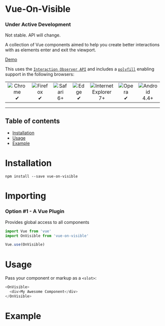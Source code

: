 # Vue-On-Visible

### Under Active Development

Not stable. API will change.

A collection of Vue components aimed to help you create better interactions with as elements enter and exit the viewport.

[Demo](https://adrienhobbs.github.io/vue-on-visible/)

This uses the [`Interaction Observer API`](https://developer.mozilla.org/en-US/docs/Web/API/Intersection_Observer_API) and includes a [`polyfill`](https://github.com/w3c/IntersectionObserver/blob/master/polyfill/README.md) enabling support in the following browsers:

<table>
  <tr>
    <td align="center">
      <img src="https://raw.github.com/alrra/browser-logos/39.2.2/src/chrome/chrome_48x48.png" alt="Chrome"><br>
      ✔
    </td>
    <td align="center">
      <img src="https://raw.github.com/alrra/browser-logos/39.2.2/src/firefox/firefox_48x48.png" alt="Firefox"><br>
      ✔
    </td>
    <td align="center">
      <img src="https://raw.github.com/alrra/browser-logos/39.2.2/src/safari/safari_48x48.png" alt="Safari"><br>
      6+
    </td>
    <td align="center">
      <img src="https://raw.github.com/alrra/browser-logos/39.2.2/src/edge/edge_48x48.png" alt="Edge"><br>
      ✔
    </td>
    <td align="center">
      <img src="https://raw.github.com/alrra/browser-logos/39.2.2/src/archive/internet-explorer_7-8/internet-explorer_7-8_48x48.png" alt="Internet Explorer"><br>
      7+
    </td>
    <td align="center">
      <img src="https://raw.github.com/alrra/browser-logos/39.2.2/src/opera/opera_48x48.png" alt="Opera"><br>
      ✔
    </td>
    <td align="center">
      <img src="https://raw.github.com/alrra/browser-logos/39.2.2/src/android/android_48x48.png" alt="Android"><br>
      4.4+
    </td>
  </tr>
</table>

---

## Table of contents

- [Installation](#installation)
- [Usage](#usage)
- [Example](#example)

# Installation

```
npm install --save vue-on-visible
```

# Importing

### Option #1 - A Vue Plugin

Provides global access to all components

```javascript
import Vue from 'vue'
import OnVisible from 'vue-on-visible'

Vue.use(OnVisible)
```

# Usage

Pass your component or markup as a `<slot>`:

```javascript
<OnVisible>
  <div>My Awesome Component</div>
</OnVisible>
```

# Example
